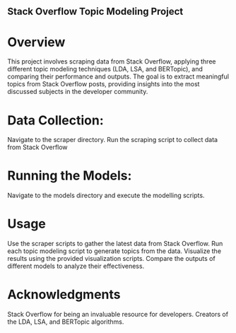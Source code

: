 ## Stack Overflow Topic Modeling Project
# Overview
This project involves scraping data from Stack Overflow, applying three different topic modeling techniques (LDA, LSA, and BERTopic), and comparing their performance and outputs. 
The goal is to extract meaningful topics from Stack Overflow posts, providing insights into the most discussed subjects in the developer community.

# Data Collection:

Navigate to the scraper directory.
Run the scraping script to collect data from Stack Overflow

# Running the Models:

Navigate to the models directory and execute the modelling scripts.

# Usage
Use the scraper scripts to gather the latest data from Stack Overflow.
Run each topic modeling script to generate topics from the data.
Visualize the results using the provided visualization scripts.
Compare the outputs of different models to analyze their effectiveness.

# Acknowledgments

Stack Overflow for being an invaluable resource for developers.
Creators of the LDA, LSA, and BERTopic algorithms.
